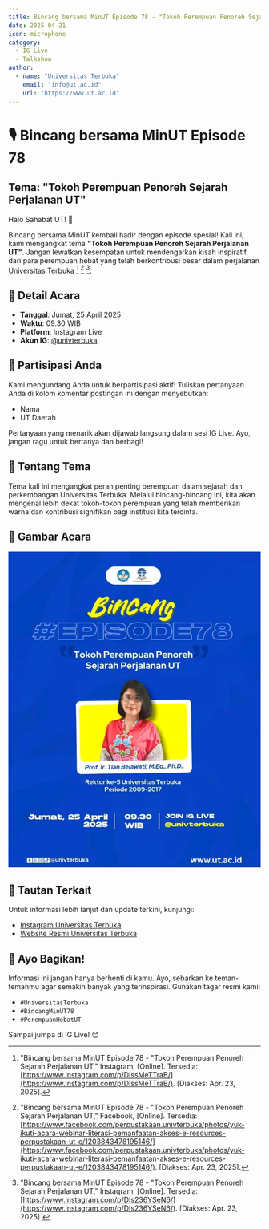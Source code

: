 ```yaml
---
title: Bincang bersama MinUT Episode 78 - "Tokoh Perempuan Penoreh Sejarah Perjalanan UT 25 April 2025"
date: 2025-04-21
icon: microphone
category:
  - IG Live
  - Talkshow
author:
  - name: "Universitas Terbuka"
    email: "info@ut.ac.id"
    url: "https://www.ut.ac.id"
---
```


# 🎙️ Bincang bersama MinUT Episode 78
## Tema: "Tokoh Perempuan Penoreh Sejarah Perjalanan UT"

Halo Sahabat UT! 🎉

Bincang bersama MinUT kembali hadir dengan episode spesial! Kali ini, kami mengangkat tema **"Tokoh Perempuan Penoreh Sejarah Perjalanan UT"**. Jangan lewatkan kesempatan untuk mendengarkan kisah inspiratif dari para perempuan hebat yang telah berkontribusi besar dalam perjalanan Universitas Terbuka [^1] [^2] [^3].

## 📅 Detail Acara
- **Tanggal**: Jumat, 25 April 2025
- **Waktu**: 09.30 WIB
- **Platform**: Instagram Live
- **Akun IG**: [@univterbuka](https://www.instagram.com/univterbuka/)

## 💬 Partisipasi Anda
Kami mengundang Anda untuk berpartisipasi aktif! Tuliskan pertanyaan Anda di kolom komentar postingan ini dengan menyebutkan:
- Nama
- UT Daerah

Pertanyaan yang menarik akan dijawab langsung dalam sesi IG Live. Ayo, jangan ragu untuk bertanya dan berbagi!

## 📝 Tentang Tema
Tema kali ini mengangkat peran penting perempuan dalam sejarah dan perkembangan Universitas Terbuka. Melalui bincang-bincang ini, kita akan mengenal lebih dekat tokoh-tokoh perempuan yang telah memberikan warna dan kontribusi signifikan bagi institusi kita tercinta.

## 📸 Gambar Acara
![Poster Acara Bincang bersama MinUT Episode 78](./20250425BincangMinUT78/poster_acara_bincang78.jpg)

## 🔗 Tautan Terkait
Untuk informasi lebih lanjut dan update terkini, kunjungi:
- [Instagram Universitas Terbuka](https://www.instagram.com/univterbuka/)
- [Website Resmi Universitas Terbuka](https://www.ut.ac.id)

## 📢 Ayo Bagikan!
Informasi ini jangan hanya berhenti di kamu. Ayo, sebarkan ke teman-temanmu agar semakin banyak yang terinspirasi. Gunakan tagar resmi kami:
- `#UniversitasTerbuka`
- `#BincangMinUT78`
- `#PerempuanHebatUT`

Sampai jumpa di IG Live! 😊

[^1]: "Bincang bersama MinUT Episode 78 - "Tokoh Perempuan Penoreh Sejarah Perjalanan UT," Instagram, [Online]. Tersedia: [https://www.instagram.com/p/DIssMeTTraB/](https://www.instagram.com/p/DIssMeTTraB/). [Diakses: Apr. 23, 2025].
[^2]: "Bincang bersama MinUT Episode 78 - "Tokoh Perempuan Penoreh Sejarah Perjalanan UT," Facebook, [Online]. Tersedia: [https://www.facebook.com/perpustakaan.univterbuka/photos/yuk-ikuti-acara-webinar-literasi-pemanfaatan-akses-e-resources-perpustakaan-ut-e/1203843478195146/](https://www.facebook.com/perpustakaan.univterbuka/photos/yuk-ikuti-acara-webinar-literasi-pemanfaatan-akses-e-resources-perpustakaan-ut-e/1203843478195146/). [Diakses: Apr. 23, 2025].
[^3]: "Bincang bersama MinUT Episode 78 - "Tokoh Perempuan Penoreh Sejarah Perjalanan UT," Instagram, [Online]. Tersedia: [https://www.instagram.com/p/DIs236YSeN6/](https://www.instagram.com/p/DIs236YSeN6/). [Diakses: Apr. 23, 2025].

<Share colorful />
<GitContributors />
<GitChangelog />
